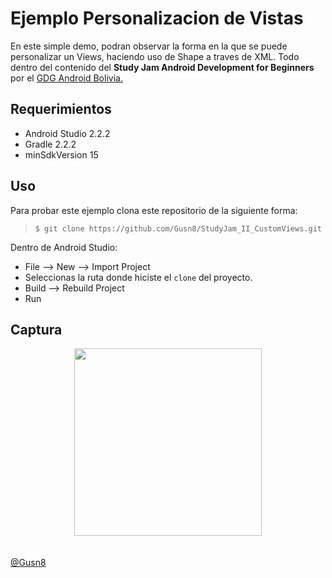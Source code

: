 Ejemplo Personalizacion de Vistas
========================

En este simple demo, podran observar la forma en la que se puede personalizar un Views, haciendo uso de Shape a traves de XML.
Todo dentro del contenido del **Study Jam Android Development for Beginners** por el [GDG Android Bolivia.](http://www.gdg.androidbolivia.com/)

Requerimientos
------------
  * Android Studio 2.2.2
  * Gradle 2.2.2
  * minSdkVersion 15

Uso
---------
Para probar este ejemplo clona este repositorio de la siguiente forma:
>
>     $ git clone https://github.com/Gusn8/StudyJam_II_CustomViews.git

Dentro de Android Studio:

* File --> New --> Import Project 
* Seleccionas la ruta donde hiciste el `clone` del proyecto.
* Build --> Rebuild Project
* Run 

Captura
---------

<div align="center">
    <center>
        <img src="/img/captura.gif" width="300">
    </center>
</div>
<br><br>
<a href="http://www.miramicodigo.com" target="_blank">@Gusn8</a>